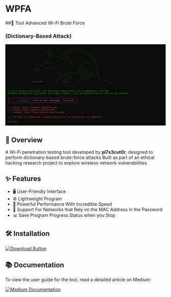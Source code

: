 # WPFA
##📡 Tool Advanced Wi-Fi Brute Force
### (Dictionary-Based Attack)

![Tool Preview](1.PNG)

## 📌 Overview
A Wi-Fi penetration testing tool developed by **pl7x3cut0r**, designed to perform dictionary-based brute-force attacks
Built as part of an ethical hacking research project to explore wireless network vulnerabilities

## ✨ Features
- 🖥 User-Friendly Interface 
- ⚙️ Lightweight Program
- 🚀 Powerful Performance With Incredible Speed
- 📶 Support For Networks that Rely on the MAC Address in the Password
- 📊 Save Program Progress Status when you Stop
## 🛠️ Installation
<p align="left">
  <a href="https://github.com/pl7x3cut0r/wifi-bf-tool/releases/download/v1.0/WiFi.Brute.Force.exe">
    <img src="https://img.shields.io/badge/Download-pl7x3cut0r-red?style=for-the-badge&logo=windows" alt="Download Button"/>
  </a>  
</p> 

## 📚 Documentation
<div align="left">
  <p>To view the user guide for the tool, read a detailed article on Medium:</p>
  <a href="https://medium.com/@pl7x3cut0r/tool-advanced-wi-fi-brute-force-engine-dictionary-based-attack-5dfa9a567f2f" target="_blank">
    <img src="https://img.shields.io/badge/📖_Read_on_Medium-12100E?style=for-the-badge&logo=medium&logoColor=white" alt="Medium Documentation"/>
  </a>
</div>

